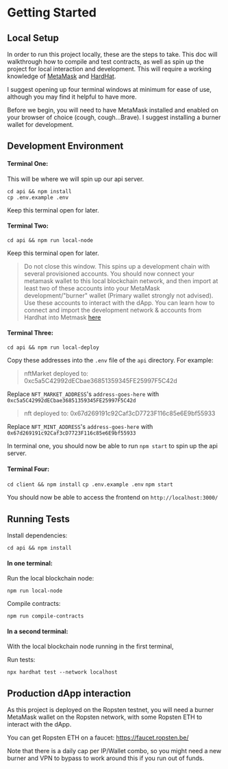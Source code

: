 # Getting Started

## Local Setup

In order to run this project locally, these are the steps to take. This doc will walkthrough how to compile and test contracts, as well as spin up the project for local interaction and development. This will require a working knowledge of [MetaMask](https://docs.metamask.io/guide/) and [HardHat](https://hardhat.org/getting-started/).

I suggest opening up four terminal windows at minimum for ease of use, although you may find it helpful to have more.

Before we begin, you will need to have MetaMask installed and enabled on your browser of choice (cough, cough...Brave). I suggest installing a burner wallet for development.

## Development Environment

#### Terminal One:

This will be where we will spin up our api server.

```
cd api && npm install
cp .env.example .env
```

Keep this terminal open for later.

#### Terminal Two:

```
cd api && npm run local-node
```

Keep this terminal open for later.

> Do not close this window. This spins up a development chain with several provisioned accounts. You should now connect your metamask wallet to this local blockchain network, and then import at least two of these accounts into your MetaMask development/"burner" wallet (Primary wallet strongly not advised). Use these accounts to interact with the dApp. You can learn how to connect and import the development network & accounts from Hardhat into Metmask [here](https://hardhat.org/getting-started/#connecting-a-wallet-or-dapp-to-hardhat-network)

#### Terminal Three:

`cd api && npm run local-deploy`

Copy these addresses into the `.env` file of the `api` directory. For example:

> nftMarket deployed to: 0xc5a5C42992dECbae36851359345FE25997F5C42d

Replace `NFT_MARKET_ADDRESS`'s `address-goes-here` with `0xc5a5C42992dECbae36851359345FE25997F5C42d`

> nft deployed to: 0x67d269191c92Caf3cD7723F116c85e6E9bf55933

Replace `NFT_MINT_ADDRESS`'s `address-goes-here` with `0x67d269191c92Caf3cD7723F116c85e6E9bf55933`

In terminal one, you should now be able to run `npm start` to spin up the api server.

#### Terminal Four:

`cd client && npm install`
`cp .env.example .env`
`npm start`

You should now be able to access the frontend on `http://localhost:3000/`

## Running Tests

Install dependencies:

`cd api && npm install`

#### In one terminal:

Run the local blockchain node:

`npm run local-node`

Compile contracts:

`npm run compile-contracts`

#### In a second terminal:

With the local blockchain node running in the first terminal,

Run tests:

`npx hardhat test --network localhost`

## Production dApp interaction

As this project is deployed on the Ropsten testnet, you will need a burner MetaMask wallet on the Ropsten network, with some Ropsten ETH to interact with the dApp.

You can get Ropsten ETH on a faucet: https://faucet.ropsten.be/

Note that there is a daily cap per IP/Wallet combo, so you might need a new burner and VPN to bypass to work around this if you run out of funds.
